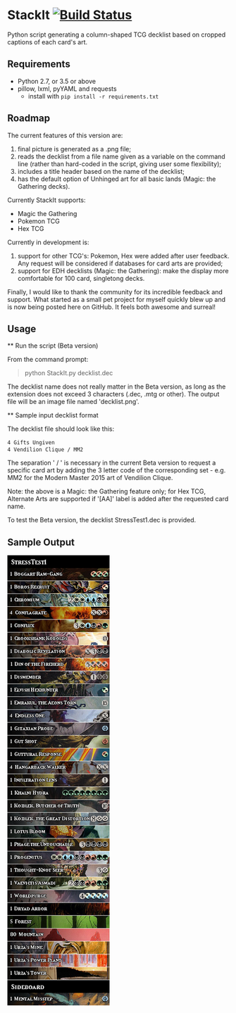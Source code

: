 # StackIt [![Build Status](https://travis-ci.org/poppu-mtg/StackIt.svg?branch=master)](https://travis-ci.org/poppu-mtg/StackIt)

Python script generating a column-shaped TCG decklist based on cropped captions of each card's art.

## Requirements
- Python 2.7, or 3.5 or above
- pillow, lxml, pyYAML and requests 
  - install with `pip install -r requirements.txt`

## Roadmap
The current features of this version are:  

1. final picture is generated as a .png file;  
2. reads the decklist from a file name given as a variable on the command line (rather than hard-coded in the script, giving user some flexibility);  
3. includes a title header based on the name of the decklist;  
4. has the default option of Unhinged art for all basic lands (Magic: the Gathering decks).

Currently StackIt supports:

* Magic the Gathering
* Pokemon TCG
* Hex TCG

Currently in development is:  
1. support for other TCG's: Pokemon, Hex were added after user feedback. Any request will be considered if databases for card arts are provided;  
2. support for EDH decklists (Magic: the Gathering): make the display more comfortable for 100 card, singletong decks.

Finally, I would like to thank the community for its incredible feedback and support. What started as a small pet project for myself quickly blew up and is now being posted here on GitHub. It feels both awesome and surreal!

## Usage
** Run the script (Beta version)

From the command prompt:
> python StackIt.py decklist.dec

The decklist name does not really matter in the Beta version, as long as the extension does not exceed 3 characters (.dec, .mtg or other). The output file will be an image file named 'decklist.png'.


** Sample input decklist format

The decklist file should look like this:

```
4 Gifts Ungiven  
4 Vendilion Clique / MM2 
```

The separation ' / ' is necessary in the current Beta version to request a specific card art by adding the 3 letter code of the corresponding set - e.g. MM2 for the Modern Master 2015 art of Vendilion Clique.

Note: the above is a Magic: the Gathering feature only; for Hex TCG, Alternate Arts are supported if '[AA]' label is added after the requested card name.


To test the Beta version, the decklist StressTest1.dec is provided.

## Sample Output
![Sample Output](testdecks/StressTest1.png)
